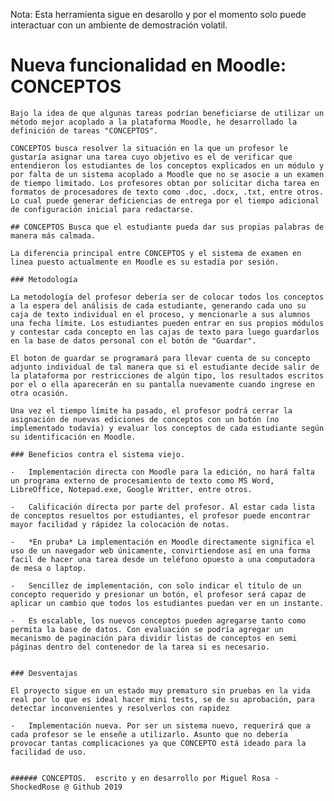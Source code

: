 Nota: Esta herramienta sigue en desarollo y por el momento solo puede interactuar con un ambiente de demostración volatil.

# Nueva funcionalidad en Moodle: CONCEPTOS

    Bajo la idea de que algunas tareas podrían beneficiarse de utilizar un método mejor acoplado a la plataforma Moodle, he desarrollado la definición de tareas "CONCEPTOS".

    CONCEPTOS busca resolver la situación en la que un profesor le gustaría asignar una tarea cuyo objetivo es el de verificar que entendieron los estudiantes de los conceptos explicados en un módulo y por falta de un sistema acoplado a Moodle que no se asocie a un examen de tiempo limitado. Los profesores obtan por solicitar dicha tarea en formatos de procesadores de texto como .doc, .docx, .txt, entre otros. Lo cual puede generar deficiencias de entrega por el tiempo adicional de configuración inicial para redactarse.

    ## CONCEPTOS Busca que el estudiante pueda dar sus propias palabras de manera más calmada.

    La diferencia principal entre CONCEPTOS y el sistema de examen en linea puesto actualmente en Moodle es su estadía por sesión.

    ### Metodología

    La metodología del profesor debería ser de colocar todos los conceptos a la espera del análisis de cada estudiante, generando cada uno su caja de texto individual en el proceso, y mencionarle a sus alumnos una fecha límite. Los estudiantes pueden entrar en sus propios módulos y contestar cada concepto en las cajas de texto para luego guardarlos en la base de datos personal con el botón de "Guardar".

    El boton de guardar se programará para llevar cuenta de su concepto adjunto individual de tal manera que si el estudiante decide salir de la plataforma por restricciones de algún tipo, los resultados escritos por el o ella aparecerán en su pantalla nuevamente cuando ingrese en otra ocasión.

    Una vez el tiempo límite ha pasado, el profesor podrá cerrar la asignación de nuevas ediciones de conceptos con un botón (no implementado todavía) y evaluar los conceptos de cada estudiante según su identificación en Moodle.

    ### Beneficios contra el sistema viejo.

    -   Implementación directa con Moodle para la edición, no hará falta un programa externo de procesamiento de texto como MS Word, LibreOffice, Notepad.exe, Google Writter, entre otros.

    -   Calificación directa por parte del profesor. Al estar cada lista de conceptos resueltos por estudiantes, el profesor puede encontrar mayor facilidad y rápidez la colocación de notas.

    -   *En pruba* La implementación en Moodle directamente significa el uso de un navegador web únicamente, convirtiendose así en una forma facil de hacer una tarea desde un teléfono opuesto a una computadora de mesa o laptop.

    -   Sencillez de implementación, con solo indicar el título de un concepto requerido y presionar un botón, el profesor será capaz de aplicar un cambio que todos los estudiantes puedan ver en un instante.

    -   Es escalable, los nuevos conceptos pueden agregarse tanto como permita la base de datos. Con evaluación se podría agregar un mecanismo de paginación para dividir listas de conceptos en semi páginas dentro del contenedor de la tarea si es necesario.


    ### Desventajas

    El proyecto sigue en un estado muy prematuro sin pruebas en la vida real por lo que es ideal hacer mini tests, se de su aprobación, para detectar inconvenientes y resolverlos con rapidez 

    -   Implementación nueva. Por ser un sistema nuevo, requerirá que a cada profesor se le enseñe a utilizarlo. Asunto que no debería provocar tantas complicaciones ya que CONCEPTO está ideado para la facilidad de uso.


    ###### CONCEPTOS.  escrito y en desarrollo por Miguel Rosa - ShockedRose @ Github 2019


